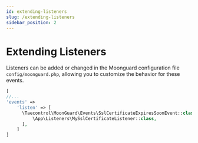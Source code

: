 ```yaml
---
id: extending-listeners
slug: /extending-listeners
sidebar_position: 2
---
```


# Extending Listeners

<!-- Listeners may be added or replaced in Moonguard configuration: `config/moonguard.php`, this way you can add the behavior you need for these events. -->
Listeners can be added or changed in the Moonguard configuration file `config/moonguard.php`, allowing you to customize the behavior for these events.

```php
[
//...
'events' =>
  	'listen' => [
      \Taecontrol\MoonGuard\Events\SslCertificateExpiresSoonEvent::class => [
          \App\Listeners\MySslCertificateListener::class,
      ],
    ]
]
```